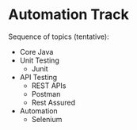 # Automation Track

Sequence of topics (tentative):

- Core Java
- Unit Testing
  - Junit
- API Testing
  - REST APIs
  - Postman
  - Rest Assured
- Automation
  - Selenium
